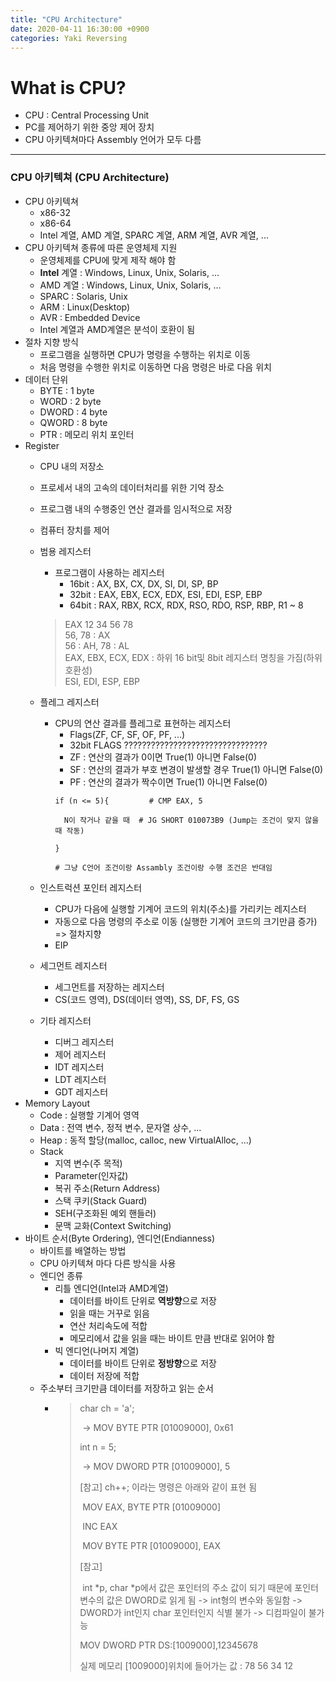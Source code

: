 ```yaml
---
title: "CPU Architecture"
date: 2020-04-11 16:30:00 +0900
categories: Yaki Reversing
---
```


# What is CPU?

- CPU : Central Processing Unit
- PC를 제어하기 위한 중앙 제어 장치
- CPU 아키텍쳐마다 Assembly 언어가 모두 다름

***

### CPU 아키텍쳐 (CPU Architecture)
- CPU 아키텍쳐
  - x86-32
  - x86-64
  - Intel 계열, AMD 계열, SPARC 계열, ARM 계열, AVR 계열, ...
- CPU 아키텍쳐 종류에 따른 운영체제 지원
  - 운영체제를 CPU에 맞게 제작 해야 함
  - **Intel** 계열 : Windows, Linux, Unix, Solaris, ...
  - AMD 계열 : Windows, Linux, Unix, Solaris, ...
  - SPARC : Solaris, Unix
  - ARM : Linux(Desktop)
  - AVR : Embedded Device
  - Intel 계열과 AMD계열은 분석이 호환이 됨
- 절차 지향 방식
  - 프로그램을 실행하면 CPU가 명령을 수행하는 위치로 이동
  - 처음 명령을 수행한 위치로 이동하면 다음 명령은 바로 다음 위치
- 데이터 단위
  - BYTE  : 1 byte
  - WORD : 2 byte
  - DWORD : 4 byte
  - QWORD : 8 byte
  - PTR : 메모리 위치 포인터
- Register
  - CPU 내의 저장소
  - 프로세서 내의 고속의 데이터처리를 위한 기억 장소
  - 프로그램 내의 수행중인 연산 결과를 임시적으로 저장
  - 컴퓨터 장치를 제어
  - 범용 레지스터
    - 프로그램이 사용하는 레지스터
        - 16bit : AX, BX, CX, DX, SI, DI, SP, BP
        - 32bit : EAX, EBX, ECX, EDX, ESI, EDI, ESP, EBP
        - 64bit : RAX, RBX, RCX, RDX, RSO, RDO, RSP, RBP, R1 ~ 8
    > EAX   12      34      56      78  
    > ​56, 78 : AX  
    > 56 : AH, 78 : AL  
    > EAX, EBX, ECX, EDX : 하위 16 bit및 8bit 레지스터 명칭을 가짐(하위 호환성)  
    > ESI, EDI, ESP, EBP

  - 플레그 레지스터
    - CPU의 연산 결과를 플레그로 표현하는 레지스터
        - Flags(ZF, CF, SF, OF, PF, ...)
        - 32bit FLAGS  ????????????????????????????????
        - ZF : 연산의 결과가 0이면 True(1) 아니면 False(0)
        - SF : 연산의 결과가 부호 변경이 발생할 경우 True(1) 아니면 False(0)
        - PF : 연산의 결과가 짝수이면 True(1) 아니면 False(0)
      ~~~
      if (n <= 5){         # CMP EAX, 5
      
        N이 작거나 같을 때  # JG SHORT 010073B9 (Jump는 조건이 맞지 않을 때 작동)
      
      }
      
      # 그냥 C언어 조건이랑 Assambly 조건이랑 수행 조건은 반대임
      ~~~

  - 인스트럭션 포인터 레지스터
    - CPU가 다음에 실행할 기계어 코드의 위치(주소)를 가리키는 레지스터
    - 자동으로 다음 명령의 주소로 이동 (실행한 기계어 코드의 크기만큼 증가) => 절차지향
    - EIP
  - 세그먼트 레지스터
    - 세그먼트를 저장하는 레지스터
    - CS(코드 영역), DS(데이터 영역), SS, DF, FS, GS
  - 기타 레지스터
    - 디버그 레지스터
    - 제어 레지스터
    - IDT 레지스터
    - LDT 레지스터
    - GDT 레지스터
- Memory Layout
  - Code : 실행할 기계어 영역
  - Data : 전역 변수, 정적 변수, 문자열 상수, ...
  - Heap : 동적 할당(malloc, calloc, new VirtualAlloc, ...)
  - Stack
    - 지역 변수(주 목적)
    - Parameter(인자값)
    - 복귀 주소(Return Address)
    - 스택 쿠키(Stack Guard)
    - SEH(구조화된 예외 핸들러)
    - 문맥 교화(Context Switching)
- 바이트 순서(Byte Ordering), 엔디언(Endianness)
  - 바이트를 배열하는 방법
  - CPU 아키텍쳐 마다 다른 방식을 사용
  - 엔디언 종류
    - 리틀 엔디언(Intel과 AMD계열)
      - 데이터를 바이트 단위로 **역방향**으로 저장
      - 읽을 때는 거꾸로 읽음
      - 연산 처리속도에 적합
      - 메모리에서 값을 읽을 때는 바이트 만큼 반대로 읽어야 함
    - 빅 엔디언(나머지 계열)
      - 데이터를 바이트 단위로 **정방향**으로 저장
      - 데이터 저장에 적합
  - 주소부터 크기만큼 데이터를 저장하고 읽는 순서
    - > char ch = 'a';
      >
      > ​	-> MOV BYTE PTR [01009000], 0x61
      >
      > int n = 5;
      >
      > ​	-> MOV DWORD PTR [01009000], 5
      >
      > 
      >
      > [참고] ch++; 이라는 명령은 아래와 같이 표현 됨
      >
      > ​	MOV EAX, BYTE PTR [01009000]
      >
      > ​	INC	EAX
      >
      > ​	MOV BYTE PTR [01009000], EAX
      >
      > [참고]
      >
      > ​	int *p, char *p에서 값은 포인터의 주소 값이 되기 때문에 포인터 변수의 값은 DWORD로 읽게 됨 -> int형의 변수와 동일함 -> DWORD가 int인지 char 포인터인지 식별 불가 -> 디컴파일이 불가능
      >
      > 
      >
      > MOV DWORD PTR DS:[1009000],12345678
      >
      > 실제 메모리 [1009000]위치에 들어가는 값 : 78 56 34 12